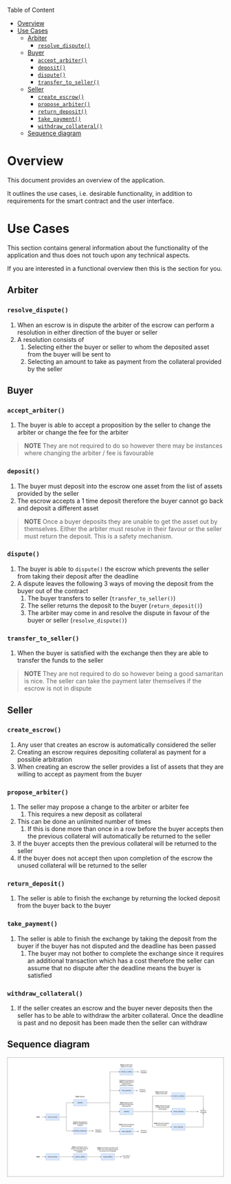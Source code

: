 Table of Content
- [Overview](#overview)
- [Use Cases](#use-cases)
  - [Arbiter](#arbiter)
    - [`resolve_dispute()`](#resolve_dispute)
  - [Buyer](#buyer)
    - [`accept_arbiter()`](#accept_arbiter)
    - [`deposit()`](#deposit)
    - [`dispute()`](#dispute)
    - [`transfer_to_seller()`](#transfer_to_seller)
  - [Seller](#seller)
    - [`create_escrow()`](#create_escrow)
    - [`propose_arbiter()`](#propose_arbiter)
    - [`return_deposit()`](#return_deposit)
    - [`take_payment()`](#take_payment)
    - [`withdraw_collateral()`](#withdraw_collateral)
  - [Sequence diagram](#sequence-diagram)

# Overview

This document provides an overview of the application.

It outlines the use cases, i.e. desirable functionality, in addition to requirements for the smart contract and the user interface.

# Use Cases

This section contains general information about the functionality of the application and thus does not touch upon any technical aspects.

If you are interested in a functional overview then this is the section for you.

## Arbiter

### `resolve_dispute()`

1. When an escrow is in dispute the arbiter of the escrow can perform a resolution in either direction of the buyer or seller
2. A resolution consists of
   1. Selecting either the buyer or seller to whom the deposited asset from the buyer will be sent to
   2. Selecting an amount to take as payment from the collateral provided by the seller

## Buyer

### `accept_arbiter()`

1. The buyer is able to accept a proposition by the seller to change the arbiter or change the fee for the arbiter

> **NOTE** They are not required to do so however there may be instances where changing the arbiter / fee is favourable

### `deposit()`

1. The buyer must deposit into the escrow one asset from the list of assets provided by the seller
2. The escrow accepts a 1 time deposit therefore the buyer cannot go back and deposit a different asset

> **NOTE** Once a buyer deposits they are unable to get the asset out by themselves. Either the arbiter must resolve in their favour or the seller must return the deposit. This is a safety mechanism.

### `dispute()`

1. The buyer is able to `dispute()` the escrow which prevents the seller from taking their deposit after the deadline
2. A dispute leaves the following 3 ways of moving the deposit from the buyer out of the contract
   1. The buyer transfers to seller (`transfer_to_seller()`)
   2. The seller returns the deposit to the buyer (`return_deposit()`)
   3. The arbiter may come in and resolve the dispute in favour of the buyer or seller (`resolve_dispute()`)

### `transfer_to_seller()`

1. When the buyer is satisfied with the exchange then they are able to transfer the funds to the seller

> **NOTE** They are not required to do so however being a good samaritan is nice. The seller can take the payment later themselves if the escrow is not in dispute

## Seller

### `create_escrow()`

1. Any user that creates an escrow is automatically considered the seller
2. Creating an escrow requires depositing collateral as payment for a possible arbitration
3. When creating an escrow the seller provides a list of assets that they are willing to accept as payment from the buyer

### `propose_arbiter()`

1. The seller may propose a change to the arbiter or arbiter fee
   1. This requires a new deposit as collateral
2. This can be done an unlimited number of times
   1. If this is done more than once in a row before the buyer accepts then the previous collateral will automatically be returned to the seller
3. If the buyer accepts then the previous collateral will be returned to the seller
4. If the buyer does not accept then upon completion of the escrow the unused collateral will be returned to the seller

### `return_deposit()`

1. The seller is able to finish the exchange by returning the locked deposit from the buyer back to the buyer

### `take_payment()`

1. The seller is able to finish the exchange by taking the deposit from the buyer if the buyer has not disputed and the deadline has been passed
   1. The buyer may not bother to complete the exchange since it requires an additional transaction which has a cost therefore the seller can assume that no dispute after the deadline means the buyer is satisfied

### `withdraw_collateral()`

1. If the seller creates an escrow and the buyer never deposits then the seller has to be able to withdraw the arbiter collateral. Once the deadline is past and no deposit has been made then the seller can withdraw

## Sequence diagram

![Escrow Sequence Diagram](../.docs/escrow-sequence-diagram.png)
